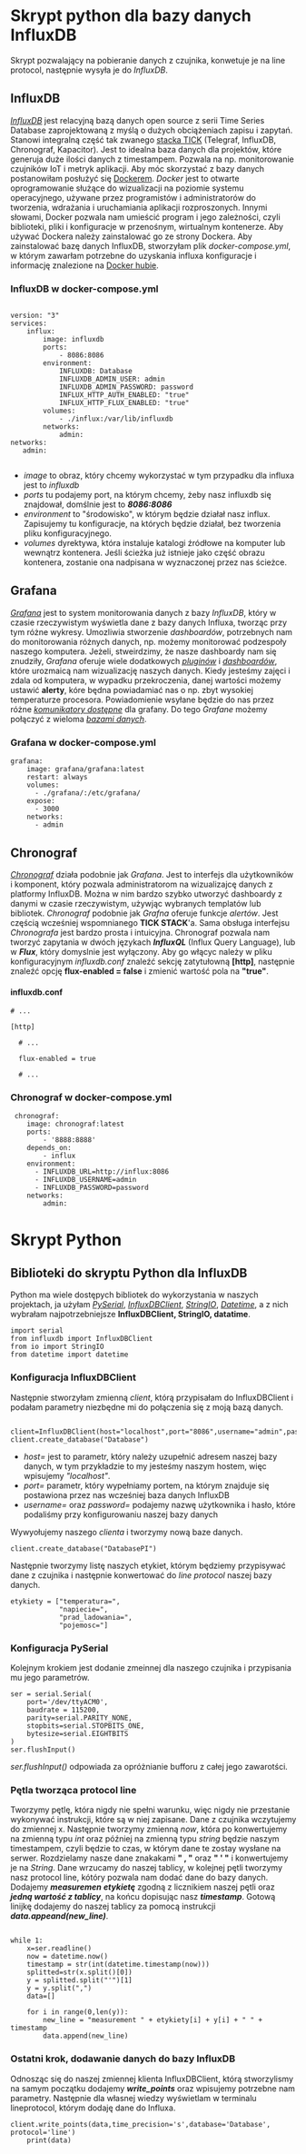 # Skrypt python dla bazy danych InfluxDB
 Skrypt pozwalający na pobieranie danych z czujnika, konwetuje je na line protocol, następnie wysyła je do *InfluxDB*.
 
 
## InfluxDB
 [*InfluxDB*](influxdata.com) jest relacyjną bazą danych open source z serii Time Series Database zaprojektowaną z myślą o dużych obciążeniach zapisu i zapytań. Stanowi integralną część tak zwanego [stacka TICK](https://www.influxdata.com/time-series-platform/) (Telegraf, InfluxDB, Chronograf, Kapacitor). Jest to idealna baza danych dla projektów, które generuja duże ilości danych z timestampem. Pozwala na np. monitorowanie czujników IoT i metryk aplikacji.
 Aby móc skorzystać z bazy danych postanowiłam posłużyć się [Dockerem](docker.com). *Docker* jest to otwarte oprogramowanie służące do wizualizacji na poziomie systemu operacyjnego, używane przez programistów i administratorów do tworzenia, wdrażania i uruchamiania aplikacji rozproszonych. Innymi słowami, Docker pozwala nam umieścić program i jego zależności, czyli biblioteki, pliki i konfiguracje w przenośnym, wirtualnym kontenerze. Aby używać Dockera należy zainstalować go ze strony Dockera. 
 Aby zainstalować bazę danych InfluxDB, stworzyłam plik *docker-compose.yml*, w którym zawarłam potrzebne do uzyskania influxa konfiguracje i informację znalezione na [Docker hubie](https://hub.docker.com/_/influxdb).
 
 
### InfluxDB w docker-compose.yml
```
 
version: "3"
services:
    influx:
        image: influxdb
        ports:
            - 8086:8086
        environment: 
            INFLUXDB: Database
            INFLUXDB_ADMIN_USER: admin
            INFLUXDB_ADMIN_PASSWORD: password
            INFLUX_HTTP_AUTH_ENABLED: "true"
            INFLUX_HTTP_FLUX_ENABLED: "true"
        volumes:
            - ./influx:/var/lib/influxdb
        networks:
            admin:
networks:
   admin:
 
```
 
- *image* to obraz, który chcemy wykorzystać w tym przypadku dla influxa jest to *influxdb*
- *ports* tu podajemy port, na którym chcemy, żeby nasz influxdb się znajdował, domślnie jest to ***8086:8086***
- *environment* to "środowisko", w którym będzie działał nasz influx. Zapisujemy tu konfiguracje, na których będzie działał, bez tworzenia pliku konfiguracyjnego.
- *volumes* dyrektywa, która instaluje katalogi źródłowe na komputer lub wewnątrz kontenera. Jeśli ścieżka już istnieje jako część obrazu kontenera, zostanie ona nadpisana w wyznaczonej przez nas ścieżce.


## Grafana
 [*Grafana*](https://grafana.com/) jest to system monitorowania danych z bazy *InfluxDB*, który w czasie rzeczywistym wyświetla dane z bazy danych Influxa, tworząc przy tym różne wykresy. Umozliwia stworzenie *dashboardów*, potrzebnych nam do monitorowania różnych danych, np. możemy monitorować podzespoły naszego komputera. Jeżeli, stweirdzimy, że nasze dashboardy nam się znudziły, *Grafana* oferuje wiele dodatkowych [*pluginów*](https://grafana.com/grafana/plugins) i [*dashboardów*](https://grafana.com/grafana/dashboards), które urozmaicą nam wizualizację naszych danych. Kiedy jesteśmy zajęci i zdala od komputera, w wypadku przekroczenia, danej wartości możemy ustawić **alerty**, kóre będna powiadamiać nas o np. zbyt wysokiej temperaturze procesora. Powiadomienie wsyłane będzie do nas przez różne [*komunikatory dostępne*](https://grafana.com/grafana/#alert-content) dla grafany. Do tego *Grafane* możemy połączyć z wieloma [*bazami danych*](https://grafana.com/grafana/#unify-content).
 
### Grafana w docker-compose.yml

```
grafana:
    image: grafana/grafana:latest
    restart: always
    volumes:
      - ./grafana/:/etc/grafana/
    expose:
      - 3000
    networks:
      - admin

```
 
 
## Chronograf
 [*Chronograf*](https://www.influxdata.com/time-series-platform/chronograf/) działa podobnie jak *Grafana*. Jest to interfejs dla użytkowników i komponent, który pozwala administratorom na wizualizajcę danych z platformy InfluxDB. Można w nim bardzo szybko utworzyć dashboardy z danymi w czasie rzeczywistym, używjąc wybranych templatów lub bibliotek. *Chronograf* podobnie jak *Grafna* oferuje funkcje *alertów*. Jest częścią wcześniej wspomnianego **TICK STACK**'a. 
 Sama obsługa interfejsu *Chronografa* jest bardzo prosta i intuicyjna. Chronograf pozwala nam tworzyć zapytania w dwóch językach ***InfluxQL*** (Influx Query Language), lub w ***Flux***, który domyslnie jest wyłączony. Aby go włącyc należy w pliku konfiguracyjnym *influxdb.conf* znaleźć sekcję zatytułowną **[http]**, następnie znaleźć opcję **flux-enabled = false** i zmienić wartość pola na **"true"**.
  
#### influxdb.conf

```
# ...

[http]

  # ...

  flux-enabled = true

  # ...

```

### Chronograf w docker-compose.yml

```
 chronograf:
    image: chronograf:latest
    ports: 
        - '8888:8888'
    depends_on: 
        - influx
    environment: 
      - INFLUXDB_URL=http://influx:8086
      - INFLUXDB_USERNAME=admin
      - INFLUXDB_PASSWORD=password
    networks:
        admin:

```

# Skrypt Python


## Biblioteki do skryptu Python dla InfluxDB
 Python ma wiele dostępych bibliotek do wykorzystania w naszych projektach, ja użyłam [*PySerial*](https://pythonhosted.org/pyserial/), [*InfluxDBClient*](https://influxdb-python.readthedocs.io/en/latest/api-documentation.html), [*StringIO*](https://docs.python.org/2/library/stringio.html), [*Datetime*](https://docs.python.org/3/library/datetime.html), a z nich wybrałam najpotrzebniejsze **InfluxDBClient, StringIO, datatime**.
 
 ```
 import serial
 from influxdb import InfluxDBClient
 from io import StringIO
 from datetime import datetime
 
```
 
### Konfiguracja InfluxDBClient 

 Następnie stworzyłam zmienną *client*, którą przypisałam do InfluxDBClient i podałam parametry niezbędne mi do połączenia się z moją bazą danych.

```

client=InfluxDBClient(host="localhost",port="8086",username="admin",password="password")
client.create_database("Database")

```
- *host=* jest to parametr, który należy uzupełnić adresem naszej bazy danych, w tym przykładzie to my jesteśmy naszym hostem, więc wpisujemy *"localhost"*.
- *port=* parametr, który wypełniamy portem, na którym znajduje się postawiona przez nas wcześniej baza danych InfluxDB
- *username=* oraz *password=* podajemy nazwę użytkownika i hasło, które podaliśmy przy konfigurowaniu naszej bazy danych

Wywyołujemy naszego *clienta* i tworzymy nową baze danych.

```
client.create_database("DatabasePI")

```

 Następnie tworzymy listę naszych etykiet, którym będziemy przypisywać dane z czujnika i następnie konwertować do *line protocol* naszej bazy danych.

```
etykiety = ["temperatura=",
            "napiecie=",
            "prad_ladowania=",
            "pojemosc="]
```


### Konfiguracja PySerial
 Kolejnym krokiem jest dodanie zmeinnej dla naszego czujnika i przypisania mu jego parametrów.
```
ser = serial.Serial(
    port='/dev/ttyACM0',
    baudrate = 115200,
    parity=serial.PARITY_NONE,
    stopbits=serial.STOPBITS_ONE,
    bytesize=serial.EIGHTBITS
)
ser.flushInput()
```
*ser.flushInput()* odpowiada za opróżnianie bufforu z całej jego zawarotści.

### Pętla tworząca protocol line

 Tworzymy pętlę, która nigdy nie spełni warunku, więc nigdy nie przestanie wykonywać instrukcji, które są w niej zapisane. 
Dane z czujnika wczytujemy do zmiennej x. Następnie tworzymy zmienną *now*, która po konwertujemy na zmienną typu *int* oraz później na zmienną typu *string* będzie naszym timestampem, czyli będzie to czas, w którym dane te zostay wysłane na serwer. Rozdzielamy nasze dane znakakami **" , "** oraz **" ' "** i konwertujemy je na *String*. Dane wrzucamy do naszej tablicy, w kolejnej pętli tworzymy nasz protocol line, kótóry pozwala nam dodać dane do bazy danych. Dodajemy ***measuremen*** ***etykietę*** zgodną z licznikiem naszej pętli oraz ***jedną wartość z tablicy***, na końcu dopisując nasz ***timestamp***. Gotową linijkę dodajemy do naszej tablicy za pomocą instrukcji ***data.appeand(new_line)***.

```

while 1:
    x=ser.readline()
    now = datetime.now()
    timestamp = str(int(datetime.timestamp(now)))
    splitted=str(x.split()[0])
    y = splitted.split("'")[1]
    y = y.split(",")
    data=[]
    
    for i in range(0,len(y)):
        new_line = "measurement " + etykiety[i] + y[i] + " " + timestamp
        data.append(new_line)
```
### Ostatni krok, dodawanie danych do bazy InfluxDB

  Odnosząc się do naszej zmiennej klienta InfluxDBClient, którą stworzylismy na samym początku dodajemy ***write_points*** oraz wpisujemy potrzebne nam parametry.
 Następnie dla własnej wiedzy wyświetlam w terminalu lineprotocol, którym dodaję dane do Influxa. 

```
client.write_points(data,time_precision='s',database='Database', protocol='line')
    print(data)
```
